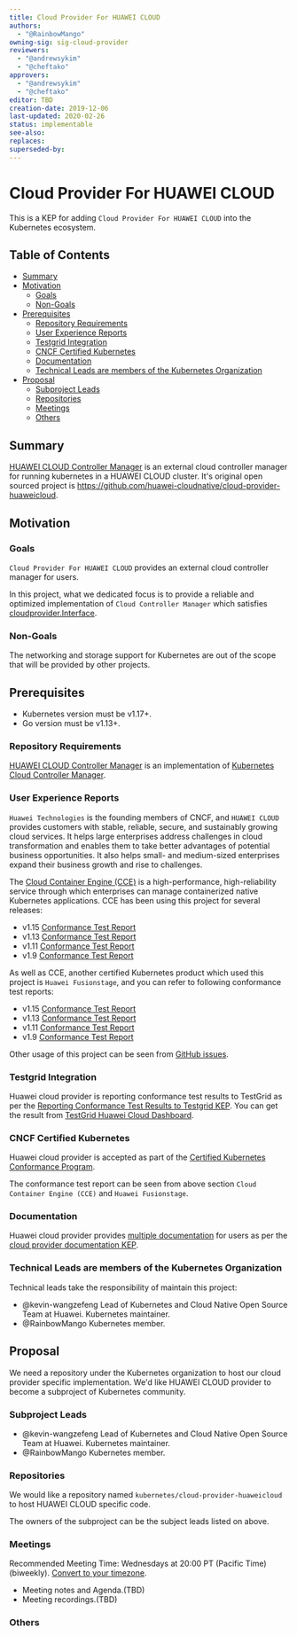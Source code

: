 ```yaml
---
title: Cloud Provider For HUAWEI CLOUD
authors:
  - "@RainbowMango"
owning-sig: sig-cloud-provider
reviewers:
  - "@andrewsykim"
  - "@cheftako"
approvers:
  - "@andrewsykim"
  - "@cheftako"
editor: TBD
creation-date: 2019-12-06
last-updated: 2020-02-26
status: implementable
see-also:
replaces:
superseded-by:
---
```


# Cloud Provider For HUAWEI CLOUD

This is a KEP for adding `Cloud Provider For HUAWEI CLOUD` into the Kubernetes ecosystem.

## Table of Contents

<!-- toc -->
- [Summary](#summary)
- [Motivation](#motivation)
  - [Goals](#goals)
  - [Non-Goals](#non-goals)
- [Prerequisites](#prerequisites)
  - [Repository Requirements](#repository-requirements)
  - [User Experience Reports](#user-experience-reports)
  - [Testgrid Integration](#testgrid-integration)
  - [CNCF Certified Kubernetes](#cncf-certified-kubernetes)
  - [Documentation](#documentation)
  - [Technical Leads are members of the Kubernetes Organization](#technical-leads-are-members-of-the-kubernetes-organization)
- [Proposal](#proposal)
  - [Subproject Leads](#subproject-leads)
  - [Repositories](#repositories)
  - [Meetings](#meetings)
  - [Others](#others)
<!-- /toc -->

## Summary

[HUAWEI CLOUD Controller Manager](https://github.com/huawei-cloudnative/cloud-provider-huaweicloud) is an external cloud 
controller manager for running kubernetes in a HUAWEI CLOUD cluster. It's original open sourced project is https://github.com/huawei-cloudnative/cloud-provider-huaweicloud.


## Motivation

### Goals

`Cloud Provider For HUAWEI CLOUD` provides an external cloud controller manager for users.

In this project, what we dedicated focus is to provide a reliable and optimized implementation of `Cloud Controller Manager` 
which satisfies [cloudprovider.Interface](https://github.com/kubernetes/kubernetes/blob/919871e86aebf9e0a640a730d01957075d3a29be/staging/src/k8s.io/cloud-provider/cloud.go#L43).

### Non-Goals

The networking and storage support for Kubernetes are out of the scope that will be provided by other projects.

## Prerequisites

- Kubernetes version must be v1.17+.
- Go version must be v1.13+.

### Repository Requirements

[HUAWEI CLOUD Controller Manager](https://github.com/huawei-cloudnative/cloud-provider-huaweicloud) is an implementation of
[Kubernetes Cloud Controller Manager](https://kubernetes.io/docs/tasks/administer-cluster/running-cloud-controller/). 

### User Experience Reports

`Huawei Technologies` is the founding members of CNCF, and `HUAWEI CLOUD` provides customers with stable, reliable, 
secure, and sustainably growing cloud services. It helps large enterprises address challenges in cloud transformation 
and enables them to take better advantages of potential business opportunities. 
It also helps small- and medium-sized enterprises expand their business growth and rise to challenges. 

The [Cloud Container Engine (CCE)](https://www.huaweicloud.com/en-us/product/cce.html) is a high-performance, 
high-reliability service through which enterprises can manage containerized native Kubernetes applications. 
CCE has been using this project for several releases:
- v1.15 [Conformance Test Report](https://github.com/cncf/k8s-conformance/tree/843ee84d40962baa07cab9e59a19abe7f778b6b0/v1.15/huawei-cce)
- v1.13 [Conformance Test Report](https://github.com/cncf/k8s-conformance/tree/843ee84d40962baa07cab9e59a19abe7f778b6b0/v1.13/huawei-cce)
- v1.11 [Conformance Test Report](https://github.com/cncf/k8s-conformance/tree/843ee84d40962baa07cab9e59a19abe7f778b6b0/v1.11/huawei-cce)
- v1.9 [Conformance Test Report](https://github.com/cncf/k8s-conformance/tree/843ee84d40962baa07cab9e59a19abe7f778b6b0/v1.9/huawei-cce)

As well as CCE, another certified Kubernetes product which used this project is `Huawei Fusionstage`, and you can refer to 
following conformance test reports:
- v1.15 [Conformance Test Report](https://github.com/cncf/k8s-conformance/tree/843ee84d40962baa07cab9e59a19abe7f778b6b0/v1.15/huawei-fusionstage)
- v1.13 [Conformance Test Report](https://github.com/cncf/k8s-conformance/tree/843ee84d40962baa07cab9e59a19abe7f778b6b0/v1.13/huawei-fusionstage)
- v1.11 [Conformance Test Report](https://github.com/cncf/k8s-conformance/tree/843ee84d40962baa07cab9e59a19abe7f778b6b0/v1.11/huawei-fusionstage)
- v1.9  [Conformance Test Report](https://github.com/cncf/k8s-conformance/tree/843ee84d40962baa07cab9e59a19abe7f778b6b0/v1.9/huawei-fusionstage)

Other usage of this project can be seen from [GitHub issues](https://github.com/huawei-cloudnative/cloud-provider-huaweicloud/issues).

### Testgrid Integration

Huawei cloud provider is reporting conformance test results to TestGrid as per the [Reporting Conformance Test Results to Testgrid KEP](https://github.com/kubernetes/enhancements/blob/6427a0becff459815e0e41f72f65ab5f3b8e9c6d/keps/sig-cloud-provider/0018-testgrid-conformance-e2e.md).
You can get the result from [TestGrid Huawei Cloud Dashboard](https://testgrid.k8s.io/conformance-cloud-provider-huaweicloud). 

### CNCF Certified Kubernetes

Huawei cloud provider is accepted as part of the [Certified Kubernetes Conformance Program](https://github.com/cncf/k8s-conformance).

The conformance test report can be seen from above section `Cloud Container Engine (CCE)` and `Huawei Fusionstage`. 

### Documentation

Huawei cloud provider provides [multiple documentation](https://github.com/huawei-cloudnative/cloud-provider-huaweicloud/tree/70a268bb38183a09b14e3711699d7170a21d317e/docs) for users as per the [cloud provider documentation KEP](https://github.com/kubernetes/enhancements/blob/6427a0becff459815e0e41f72f65ab5f3b8e9c6d/keps/sig-cloud-provider/20180731-cloud-provider-docs.md).

### Technical Leads are members of the Kubernetes Organization

Technical leads take the responsibility of maintain this project:
- @kevin-wangzefeng Lead of Kubernetes and Cloud Native Open Source Team at Huawei. Kubernetes maintainer.
- @RainbowMango Kubernetes member.

## Proposal

We need a repository under the Kubernetes organization to host our cloud provider specific implementation.
We'd like HUAWEI CLOUD provider to become a subproject of Kubernetes community. 

### Subproject Leads

- @kevin-wangzefeng Lead of Kubernetes and Cloud Native Open Source Team at Huawei. Kubernetes maintainer.
- @RainbowMango Kubernetes member.

### Repositories

We would like a repository named `kubernetes/cloud-provider-huaweicloud` to host HUAWEI CLOUD specific code.

The owners of the subproject can be the subject leads listed on above.

### Meetings

Recommended Meeting Time: Wednesdays at 20:00 PT (Pacific Time) (biweekly). [Convert to your timezone](http://www.thetimezoneconverter.com/?t=20:00&tz=PT%20%28Pacific%20Time%29).
- Meeting notes and Agenda.(TBD)
- Meeting recordings.(TBD)

### Others
